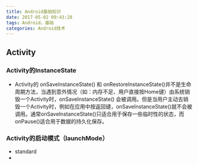 ```yaml
---
title: Android基础知识
date: 2017-05-02 09:43:28
tags: Android，基础
categories: Android技术
---
```


## Activity
### Activity的InstanceState
- Activity的 onSaveInstanceState() 和 onRestoreInstanceState()并不是生命周期方法，当遇到意外情况（如：内存不足、用户直接按Home键）由系统销毁一个Activity时，onSaveInstanceState() 会被调用。但是当用户主动去销毁一个Activity时，例如在应用中按返回键，onSaveInstanceState()就不会被调用。通常onSaveInstanceState()只适合用于保存一些临时性的状态，而onPause()适合用于数据的持久化保存。

### Activity的启动模式（launchMode）
- standard
-
